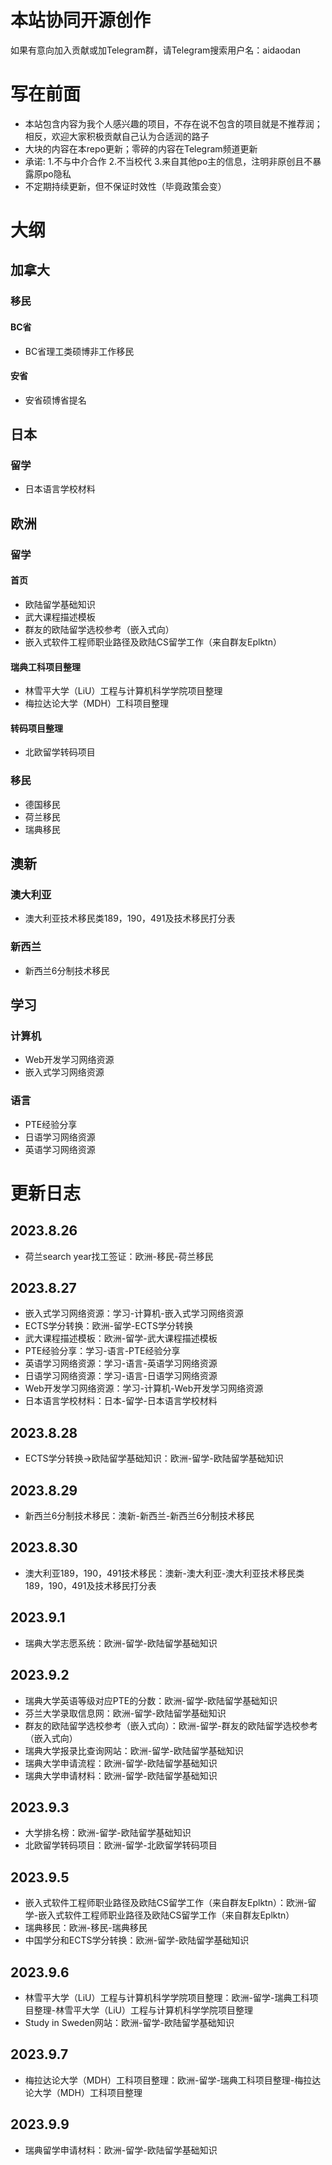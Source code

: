 # 本站协同开源创作

如果有意向加入贡献或加Telegram群，请Telegram搜索用户名：aidaodan

# 写在前面

* 本站包含内容为我个人感兴趣的项目，不存在说不包含的项目就是不推荐润；相反，欢迎大家积极贡献自己认为合适润的路子
* 大块的内容在本repo更新；零碎的内容在Telegram频道更新
* 承诺:
  1.不与中介合作
  2.不当校代
  3.来自其他po主的信息，注明非原创且不暴露原po隐私
* 不定期持续更新，但不保证时效性（毕竟政策会变）

# 大纲

## 加拿大

### 移民

#### BC省

* BC省理工类硕博非工作移民

#### 安省

* 安省硕博省提名

## **日本**

### 留学

* 日本语言学校材料

## 欧洲

### 留学

#### 首页

* 欧陆留学基础知识
* 武大课程描述模板
* 群友的欧陆留学选校参考（嵌入式向）
* 嵌入式软件工程师职业路径及欧陆CS留学工作（来自群友Eplktn）

#### 瑞典工科项目整理

* 林雪平大学（LiU）工程与计算机科学学院项目整理
* 梅拉达论大学（MDH）工科项目整理

#### 转码项目整理

* 北欧留学转码项目

### 移民

* 德国移民
* 荷兰移民
* 瑞典移民

## 澳新

### 澳大利亚

* 澳大利亚技术移民类189，190，491及技术移民打分表

### 新西兰

* 新西兰6分制技术移民

## 学习

### 计算机

* Web开发学习网络资源
* 嵌入式学习网络资源

### 语言

* PTE经验分享
* 日语学习网络资源
* 英语学习网络资源

# 更新日志

## 2023.8.26

* 荷兰search year找工签证：欧洲-移民-荷兰移民

## 2023.8.27

* 嵌入式学习网络资源：学习-计算机-嵌入式学习网络资源
* ECTS学分转换：欧洲-留学-ECTS学分转换
* 武大课程描述模板：欧洲-留学-武大课程描述模板
* PTE经验分享：学习-语言-PTE经验分享
* 英语学习网络资源：学习-语言-英语学习网络资源
* 日语学习网络资源：学习-语言-日语学习网络资源
* Web开发学习网络资源：学习-计算机-Web开发学习网络资源
* 日本语言学校材料：日本-留学-日本语言学校材料

## 2023.8.28

* ECTS学分转换->欧陆留学基础知识：欧洲-留学-欧陆留学基础知识

## 2023.8.29

* 新西兰6分制技术移民：澳新-新西兰-新西兰6分制技术移民

## 2023.8.30

* 澳大利亚189，190，491技术移民：澳新-澳大利亚-澳大利亚技术移民类189，190，491及技术移民打分表

## 2023.9.1

* 瑞典大学志愿系统：欧洲-留学-欧陆留学基础知识

## 2023.9.2

* 瑞典大学英语等级对应PTE的分数：欧洲-留学-欧陆留学基础知识
* 芬兰大学录取信息网：欧洲-留学-欧陆留学基础知识
* 群友的欧陆留学选校参考（嵌入式向）：欧洲-留学-群友的欧陆留学选校参考（嵌入式向）
* 瑞典大学报录比查询网站：欧洲-留学-欧陆留学基础知识
* 瑞典大学申请流程：欧洲-留学-欧陆留学基础知识
* 瑞典大学申请材料：欧洲-留学-欧陆留学基础知识

## 2023.9.3

* 大学排名榜：欧洲-留学-欧陆留学基础知识
* 北欧留学转码项目：欧洲-留学-北欧留学转码项目

## 2023.9.5

* 嵌入式软件工程师职业路径及欧陆CS留学工作（来自群友Eplktn）：欧洲-留学-嵌入式软件工程师职业路径及欧陆CS留学工作（来自群友Eplktn）
* 瑞典移民：欧洲-移民-瑞典移民
* 中国学分和ECTS学分转换：欧洲-留学-欧陆留学基础知识

## 2023.9.6

* 林雪平大学（LiU）工程与计算机科学学院项目整理：欧洲-留学-瑞典工科项目整理-林雪平大学（LiU）工程与计算机科学学院项目整理
* Study in Sweden网站：欧洲-留学-欧陆留学基础知识

## 2023.9.7

* 梅拉达论大学（MDH）工科项目整理：欧洲-留学-瑞典工科项目整理-梅拉达论大学（MDH）工科项目整理

## 2023.9.9

* 瑞典留学申请材料：欧洲-留学-欧陆留学基础知识
